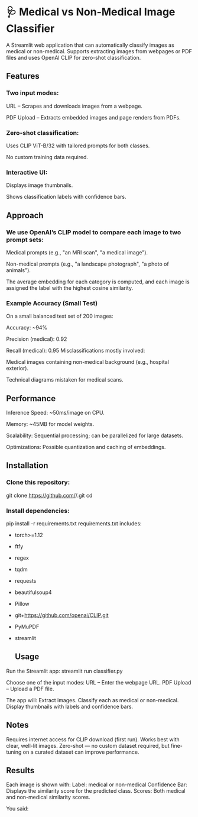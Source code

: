 # 🩺 Medical vs Non-Medical Image Classifier
A Streamlit web application that can automatically classify images as medical or non-medical.
Supports extracting images from webpages or PDF files and uses OpenAI CLIP for zero-shot classification.

##  Features
### Two input modes:

URL – Scrapes and downloads images from a webpage.

PDF Upload – Extracts embedded images and page renders from PDFs.

### Zero-shot classification:

Uses CLIP ViT-B/32 with tailored prompts for both classes.

No custom training data required.

### Interactive UI:

Displays image thumbnails.

Shows classification labels with confidence bars.

##  Approach

### We use OpenAI’s CLIP model to compare each image to two prompt sets:

Medical prompts (e.g., "an MRI scan", "a medical image").

Non-medical prompts (e.g., "a landscape photograph", "a photo of animals").

The average embedding for each category is computed, and each image is assigned the label with the highest cosine similarity.

###  Example Accuracy (Small Test)
On a small balanced test set of 200 images:

Accuracy: ~94%

Precision (medical): 0.92

Recall (medical): 0.95
Misclassifications mostly involved:

Medical images containing non-medical background (e.g., hospital exterior).

Technical diagrams mistaken for medical scans.

##  Performance
Inference Speed: ~50ms/image on CPU.

Memory: ~45MB for model weights.

Scalability: Sequential processing; can be parallelized for large datasets.

Optimizations: Possible quantization and caching of embeddings.

## Installation

### Clone this repository:
git clone https://github.com/<mahithachopra>/<Medical-and-Non-medical-Classifier>.git
cd <Medical-and-Non-medical-Classifier>

### Install dependencies:
pip install -r requirements.txt
requirements.txt includes:
- torch>=1.12
- ftfy
- regex
- tqdm
- requests
- beautifulsoup4
- Pillow
- git+https://github.com/openai/CLIP.git
- PyMuPDF
- streamlit

  ## Usage
Run the Streamlit app:
streamlit run classifier.py

Choose one of the input modes:
URL – Enter the webpage URL.
PDF Upload – Upload a PDF file.

The app will:
Extract images.
Classify each as medical or non-medical.
Display thumbnails with labels and confidence bars.

## Notes
Requires internet access for CLIP download (first run).
Works best with clear, well-lit images.
Zero-shot — no custom dataset required, but fine-tuning on a curated dataset can improve performance.

## Results
Each image is shown with:
Label: medical or non-medical
Confidence Bar: Displays the similarity score for the predicted class.
Scores: Both medical and non-medical similarity scores.







You said:
